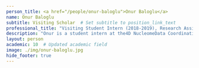 ```yaml
---
person_title: <a href="/people/onur-baloglu">Onur Baloglu</a>
name: Onur Baloglu
subtitle: Visiting Scholar  # Set subtitle to position_link_text
professional_title: "Visiting Student Intern (2018-2019), Research Assistant and PhD Candidate at METU, Ankara"
description: "Onur is a student intern at the4D NucleomeData Coordination and Integration Centerled by Park Lab at DBMI.He is currently a PhD candidate and reseach assistant at the Biology Department of Middle East Technical University in Ankara, TURKEY. His ongoing research topic is \" Combination and Interpratation of Different Kind of Human and Chimp Brain Data Sets\"."
layout: person
academic: 10  # Updated academic field
image: ./img/onur-baloglu.jpg
hide_footer: true
---
```

